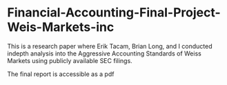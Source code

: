 # Financial-Accounting-Final-Project-Weis-Markets-inc
This is a research paper where Erik Tacam, Brian Long, and I conducted indepth analysis into the Aggressive Accounting Standards of Weiss Markets using publicly available SEC filings.


The final report is accessible as a pdf
